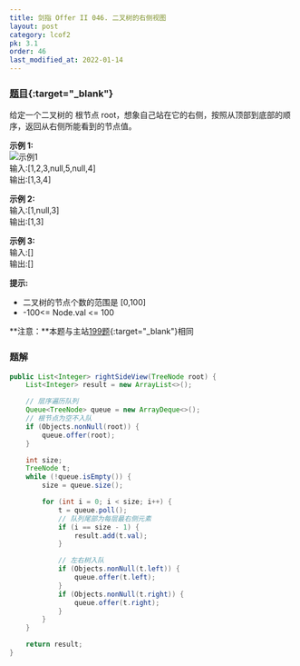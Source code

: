 ```yaml
---
title: 剑指 Offer II 046. 二叉树的右侧视图
layout: post
category: lcof2
pk: 3.1
order: 46
last_modified_at: 2022-01-14
---
```


### [题目](https://leetcode.cn/problems/WNC0Lk/){:target="_blank"}

给定一个二叉树的 根节点 root，想象自己站在它的右侧，按照从顶部到底部的顺序，返回从右侧所能看到的节点值。

**示例 1:**  
![示例1]({{site.cdn}}/assets/3/046/e1.jpg)  
输入:[1,2,3,null,5,null,4]  
输出:[1,3,4]

**示例 2:**  
输入:[1,null,3]  
输出:[1,3]

**示例 3:**  
输入:[]  
输出:[]

**提示:**
- 二叉树的节点个数的范围是 [0,100]
- -100<= Node.val <= 100

**注意：**本题与主站[199题](https://leetcode.cn/problems/binary-tree-right-side-view/){:target="_blank"}相同

### 题解

```java
public List<Integer> rightSideView(TreeNode root) {
    List<Integer> result = new ArrayList<>();

    // 层序遍历队列
    Queue<TreeNode> queue = new ArrayDeque<>();
    // 根节点为空不入队
    if (Objects.nonNull(root)) {
        queue.offer(root);
    }

    int size;
    TreeNode t;
    while (!queue.isEmpty()) {
        size = queue.size();

        for (int i = 0; i < size; i++) {
            t = queue.poll();
            // 队列尾部为每层最右侧元素
            if (i == size - 1) {
                result.add(t.val);
            }

            // 左右树入队
            if (Objects.nonNull(t.left)) {
                queue.offer(t.left);
            }
            if (Objects.nonNull(t.right)) {
                queue.offer(t.right);
            }
        }
    }

    return result;
}
```